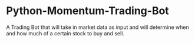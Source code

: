 # Python-Momentum-Trading-Bot
A Trading Bot that will take in market data as input and will determine when and how much of a certain stock to buy and sell.
